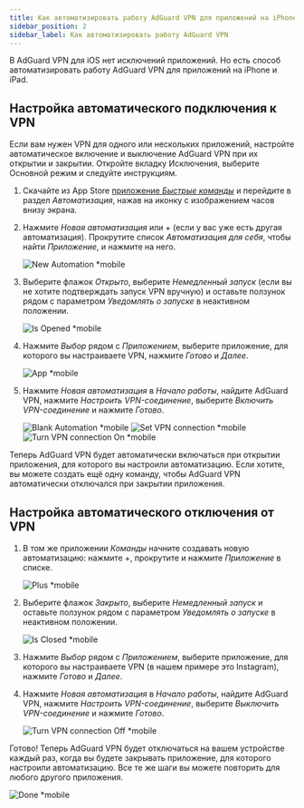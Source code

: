 ```yaml
---
title: Как автоматизировать работу AdGuard VPN для приложений на iPhone и iPad
sidebar_position: 2
sidebar_label: Как автоматизировать работу AdGuard VPN
---
```


В AdGuard VPN для iOS нет исключений приложений. Но есть способ автоматизировать работу AdGuard VPN для приложений на iPhone и iPad.

## Настройка автоматического подключения к VPN

Если вам нужен VPN для одного или нескольких приложений, настройте автоматическое включение и выключение AdGuard VPN при их открытии и закрытии. Откройте вкладку Исключения, выберите Основной режим и следуйте инструкциям.

1. Скачайте из App Store [приложение *Быстрые команды*](https://apps.apple.com/us/app/shortcuts/id915249334) и перейдите в раздел *Автоматизация*, нажав на иконку с изображением часов внизу экрана.

1. Нажмите *Новая автоматизация* или + (если у вас уже есть другая автоматизация). Прокрутите список *Автоматизация для себя*, чтобы найти *Приложение*, и нажмите на него.

    ![New Automation *mobile](https://cdn.adguardvpn.com/content/kb/vpn/ios/automation/newautomation.png)

1. Выберите флажок *Открыто*, выберите *Немедленный запуск* (если вы не хотите подтверждать запуск VPN вручную) и оставьте ползунок рядом с параметром *Уведомлять о запуске* в неактивном положении.

    ![Is Opened *mobile](https://cdn.adguardvpn.com/content/kb/vpn/ios/automation/isopened.png)

1. Нажмите *Выбор* рядом с *Приложением*, выберите приложение, для которого вы настраиваете VPN, нажмите *Готово* и *Далее*.

    ![App *mobile](https://cdn.adguardvpn.com/content/kb/vpn/ios/automation/app.png)

1. Нажмите *Новая автоматизация* в *Начало работы*, найдите AdGuard VPN, нажмите *Настроить VPN-соединение*, выберите *Включить VPN-соединение* и нажмите *Готово*.

    ![Blank Automation *mobile](https://cdn.adguardvpn.com/content/kb/vpn/ios/automation/blankautomation.png) ![Set VPN connection *mobile](https://cdn.adguardvpn.com/content/kb/vpn/ios/automation/setvpnconnection.png) ![Turn VPN connection On *mobile](https://cdn.adguardvpn.com/content/kb/vpn/ios/automation/turnvpnconnectionon.png)

Теперь AdGuard VPN будет автоматически включаться при открытии приложения, для которого вы настроили автоматизацию. Если хотите, вы можете создать ещё одну команду, чтобы AdGuard VPN автоматически отключался при закрытии приложения.

## Настройка автоматического отключения от VPN

1. В том же приложении *Команды* начните создавать новую автоматизацию: нажмите +, прокрутите и нажмите *Приложение* в списке.

    ![Plus *mobile](https://cdn.adguardvpn.com/content/kb/vpn/ios/automation/plus.png)

1. Выберите флажок *Закрыто*, выберите *Немедленный запуск* и оставьте ползунок рядом с параметром *Уведомлять о запуске* в неактивном положении.

    ![Is Closed *mobile](https://cdn.adguardvpn.com/content/kb/vpn/ios/automation/isclosed.png)

1. Нажмите *Выбор* рядом с *Приложением*, выберите приложение, для которого вы настраиваете VPN (в нашем примере это Instagram), нажмите *Готово* и *Далее*.

1. Нажмите *Новая автоматизация* в *Начало работы*, найдите AdGuard VPN, нажмите *Настроить VPN-соединение*, выберите *Выключить VPN-соединение* и нажмите *Готово*.

    ![Turn VPN connection Off *mobile](https://cdn.adguardvpn.com/content/kb/vpn/ios/automation/turnvpnconnectionoff.png)

Готово! Теперь AdGuard VPN будет отключаться на вашем устройстве каждый раз, когда вы будете закрывать приложение, для которого настроили автоматизацию. Все те же шаги вы можете повторить для любого другого приложения.

![Done *mobile](https://cdn.adguardvpn.com/content/kb/vpn/ios/automation/done.png)
